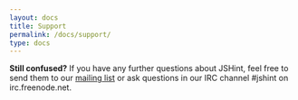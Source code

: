 ```yaml
---
layout: docs
title: Support
permalink: /docs/support/
type: docs
---
```


**Still confused?** If you have any further questions about JSHint, feel free to send them to
our [mailing list](http://groups.google.com/group/jshint/) or ask questions
in our IRC channel #jshint on irc.freenode.net.
